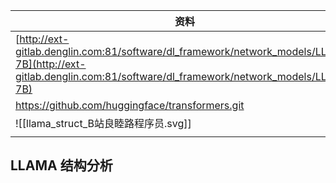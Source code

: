 
| 资料                                                                                                                                                               |
| ---------------------------------------------------------------------------------------------------------------------------------------------------------------- |
| [http://ext-gitlab.denglin.com:81/software/dl_framework/network_models/LLaMA-7B](http://ext-gitlab.denglin.com:81/software/dl_framework/network_models/LLaMA-7B) |
| https://github.com/huggingface/transformers.git                                                                                                                  |
| ![[llama_struct_B站良睦路程序员.svg]]                                                                                                                                   |
|                                                                                                                                                                  |

## LLAMA 结构分析

